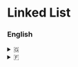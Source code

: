 # Linked List

### English 
<details>
	<summary>🇬</summary>
## What is Linked List ?

Is a linear data structure in which the elements are not stored in contingus memory locations and each element is connected only to its next element using a pointer.

[Singly Linked List. source: https://www.geeksforgeeks.org/introduction-to-singly-linked-list/](img/Singly-Linked-List.webp)

Linked List forms a series of connected nodes, where each node stores the data and the address of the next node.

[Singly Linked List Form: source: https://www.geeksforgeeks.org/what-is-linked-list/](img/Single-linked-list-forms.png)

Node Structure: A node in a linked list typically consists of two composnents:
	* **Data**: It holds the actual value or data associated with the node
	* **Next** (Pointer or Reference): It stores the memory address (reference) of the next node in the sequence.

**Head and Tail**: The linked list is accessed through the head node, which points to the first node in the list. The last node in the list point to **NULL** or **nullptr**, indicating the end of the list. This node is known as the tail node.

## Why Linked List data structure needed ?

The main case where we prefere linked list over arrays is due to ease of insertion and deletion in linked list. 

For instance, in a system, if we maintain a sorted list of IDs in an array id[] = {1000, 1010, 1050, 2000, 2040}.

If we want to insert a new ID 1005, then to maintain the sorted order, we have to move all the elements after 1000 (excluding 1000).

Deletion is also expensive with arrays until unless some special techniques are used. For example, to delete 1010 in id[], everything after 1010 has to be moved due to this so much work being done wich affects the efficiency of the code.

In an arrays, each case are contigus, stored in memory area side by sidem fro instance 100 are sotred ine the address 23, 1010 in 24 etc., this is why we need to move all parts of sorted array if we want to store a new ID. In Linked List, is not the case,1000 can be stored in address 23, 1010 in adress 54 etc. so we can add new ID on it without thinking of move the parts of array.


</details>
<details>
	<summary>🇫</summary>
## C'est quoi une liste chainée ?

C'est une structure de donnée linéaire dans laquelle les éléments ne sont pas stocker les unes à la suite des autres en mémoire, chacun des élément de cette liste sont connecter uniquement via un pointeur qui pointe vers cet élément suivant dans la liste.

[Singly Linked List. source: https://www.geeksforgeeks.org/introduction-to-singly-linked-list/](img/Singly-Linked-List.webp)

La liste chainée forme une série de noeuds, ou chacun de ses noeuds contiens la donnée et l'adresse du noeud suivant.

[Singly Linked List Form: source: https://www.geeksforgeeks.org/what-is-linked-list/](img/Single-linked-list-forms.png)

Structure d'un noeud: Un noeurd dans une liste chainée et composé de deux partie:
	* **Partie données**: Cette partie contient la valeur actuel ou les données associée à ce noeud.
	* **Partie next (référence à l'élément suivant)**: Celle-ci contient l'adresse en mémoire (ou la référence) à notre élément suivant dans notre séquence.

**Début et Fin**: On accède à notre liste chainée par le début, la "tête" du premier noeud, c'est notre point d'entrée dans la liste. Le dernier noeud dans notre list aura un **NULL** ou **nullptr**, indiquant que nous somme à la fin de cette liste.

## En quoi les listes chainée sont elle utile ?

Le principal cas d'utilisation de cette structure de données par rapport à un tableau (array) sera dans des cas d'ajout ou de suppression dans notre liste.

Par exemple, dans un sytème ou nous devons maintenir et mettre à jour un tableau d'ID dans un ordre croissant id[] = {1000, 1010, 1050, 2000, 2040}.

Si on veut ajouter un nouvel ID dans ce tableau, par exemple 1005, tout en préservant l'ordre croissant du plus petit au plus grand, on va devoir déplacer tout nos élément du tableau après 1000, tout en excluant précisément 1000.

Si on veut supprimer un élément, cela sera tout aussi fastidieux, par exemple si on veut supprimer 1010 dans notre tableau, tout ce qui se trouve après 1010 devra aussi être déplacer. Toutes ces contraintes à prendre en compte rend pénible la solutions à devoir implémenter dans notre code.

Les tableaux (array), chaque case de celui ci sont stocker en mémoire de manière continue les unes à là suites des autres, c'est pourquoi on doit déplacer à chaque fois une partie du tableau pour insérer un élément à l'endroit approprier dans notre liste d'ID ordonnée. Avec les listes chainée, nos noeuds ne sont pas stocker en mémoire de façon continue, elle peut se trouver à un emplacement différent, par exemple 1000 se trouve à l'adresse 23, et 1010 se trouve à l'adresse 54 etc. Cela nous permet donc d'ajouter ou supprimer des élément sans se soucier d'avoir à déplacer une partie ou une autre dans le cas d'un tableau (array).
</details>
